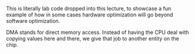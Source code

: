 This is literally lab code dropped into this lecture, to showcase a fun example of how in some cases hardware optimization will go beyond software optimization.

DMA stands for direct memory access. Instead of having the CPU deal with copying values here and there, we give that job to another entity on the chip.
